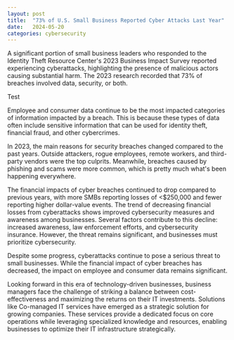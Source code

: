 ```yaml
---
layout: post
title:  "73% of U.S. Small Business Reported Cyber Attacks Last Year"
date:   2024-05-20
categories: cybersecurity
---
```

A significant portion of small business leaders who responded to the Identity Theft Resource Center's 2023 Business Impact Survey reported experiencing cyberattacks, highlighting the presence of malicious actors causing substantial harm. The 2023 research recorded that 73% of breaches involved data, security, or both.

Test

Employee and consumer data continue to be the most impacted categories of information impacted by a breach. This is because these types of data often include sensitive information that can be used for identity theft, financial fraud, and other cybercrimes. 





In 2023, the main reasons for security breaches changed compared to the past years. Outside attackers, rogue employees, remote workers, and third-party vendors were the top culprits. Meanwhile, breaches caused by phishing and scams were more common, which is pretty much what's been happening everywhere.





The financial impacts of cyber breaches continued to drop compared to previous years, with more SMBs reporting losses of <$250,000 and fewer reporting higher dollar-value events. The trend of decreasing financial losses from cyberattacks shows improved cybersecurity measures and awareness among businesses. Several factors contribute to this decline: increased awareness, law enforcement efforts, and cybersecurity insurance. However, the threat remains significant, and businesses must prioritize cybersecurity.







Despite some progress, cyberattacks continue to pose a serious threat to small businesses. While the financial impact of cyber breaches has decreased, the impact on employee and consumer data remains significant. 


Looking forward in this era of technology-driven businesses, business managers face the challenge of striking a balance between cost-effectiveness and maximizing the returns on their IT investments. Solutions like Co-managed IT services have emerged as a strategic solution for growing companies. These services provide a dedicated focus on core operations while leveraging specialized knowledge and resources, enabling businesses to optimize their IT infrastructure strategically.

